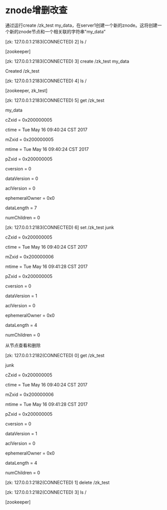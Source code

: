 # znode增删改查

通过运行create /zk\_test my\_data，在server1创建一个新的znode。这将创建一个新的znode节点和一个相关联的字符串"my\_data“

\[zk: 127.0.0.1:2183\(CONNECTED\) 2\]    ls /

\[zookeeper\]

\[zk: 127.0.0.1:2183\(CONNECTED\) 3\] create /zk\_test my\_data

Created /zk\_test

\[zk: 127.0.0.1:2183\(CONNECTED\) 4\] ls /

\[zookeeper, zk\_test\]

\[zk: 127.0.0.1:2183\(CONNECTED\) 5\] get /zk\_test

my\_data

cZxid = 0x200000005

ctime = Tue May 16 09:40:24 CST 2017

mZxid = 0x200000005

mtime = Tue May 16 09:40:24 CST 2017

pZxid = 0x200000005

cversion = 0

dataVersion = 0

aclVersion = 0

ephemeralOwner = 0x0

dataLength = 7

numChildren = 0

\[zk: 127.0.0.1:2183\(CONNECTED\) 6\] set /zk\_test junk

cZxid = 0x200000005

ctime = Tue May 16 09:40:24 CST 2017

mZxid = 0x200000006

mtime = Tue May 16 09:41:28 CST 2017

pZxid = 0x200000005

cversion = 0

dataVersion = 1

aclVersion = 0

ephemeralOwner = 0x0

dataLength = 4

numChildren = 0

从节点查看和删除

\[zk: 127.0.0.1:2182\(CONNECTED\) 0\]  get /zk\_test

junk

cZxid = 0x200000005

ctime = Tue May 16 09:40:24 CST 2017

mZxid = 0x200000006

mtime = Tue May 16 09:41:28 CST 2017

pZxid = 0x200000005

cversion = 0

dataVersion = 1

aclVersion = 0

ephemeralOwner = 0x0

dataLength = 4

numChildren = 0

\[zk: 127.0.0.1:2182\(CONNECTED\) 1\] delete /zk\_test

\[zk: 127.0.0.1:2182\(CONNECTED\) 3\] ls /

\[zookeeper\]

